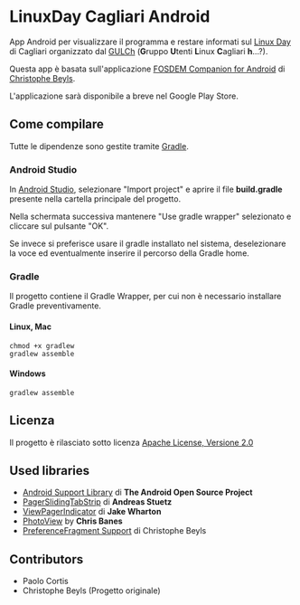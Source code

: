 # LinuxDay Cagliari Android

App Android per visualizzare il programma e restare informati sul [Linux Day](http://www.linuxday.it/) di Cagliari
organizzato dal [GULCh](http://www.gulch.it/) (**G**ruppo **U**tenti **L**inux **C**agliari **h**...?).

Questa app è basata sull'applicazione [FOSDEM Companion for Android](https://github.com/cbeyls/fosdem-companion-android) di [Christophe Beyls](https://github.com/cbeyls).

L'applicazione sarà disponibile a breve nel Google Play Store.

## Come compilare

Tutte le dipendenze sono gestite tramite [Gradle](http://www.gradle.org/).

### Android Studio

In [Android Studio](http://developer.android.com/sdk/installing/studio.html), selezionare "Import project" e aprire il file **build.gradle** presente nella cartella principale del progetto.

Nella schermata successiva mantenere "Use gradle wrapper" selezionato e cliccare sul pulsante "OK".

Se invece si preferisce usare il gradle installato nel sistema, deselezionare la voce ed eventualmente inserire il percorso della Gradle home.

### Gradle

Il progetto contiene il Gradle Wrapper, per cui non è necessario installare Gradle preventivamente.

#### Linux, Mac

```
chmod +x gradlew
gradlew assemble
```

#### Windows

```
gradlew assemble
```

## Licenza

Il progetto è rilasciato sotto licenza [Apache License, Versione 2.0](http://www.apache.org/licenses/LICENSE-2.0)

## Used libraries

* [Android Support Library](http://developer.android.com/tools/support-library/) di **The Android Open Source Project**
* [PagerSlidingTabStrip](https://github.com/astuetz/PagerSlidingTabStrip) di **Andreas Stuetz**
* [ViewPagerIndicator](http://viewpagerindicator.com/) di **Jake Wharton**
* [PhotoView](https://github.com/chrisbanes/PhotoView) by **Chris Banes**
* [PreferenceFragment Support](https://gist.github.com/cbeyls/7475726) di Christophe Beyls

## Contributors

* Paolo Cortis
* Christophe Beyls (Progetto originale)
